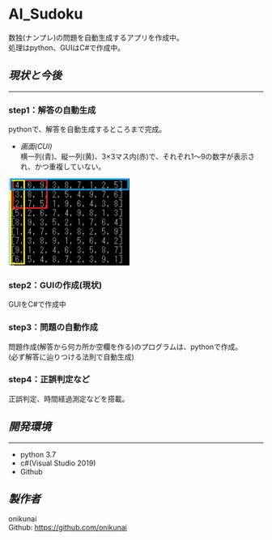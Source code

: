 # **AI_Sudoku**
数独(ナンプレ)の問題を自動生成するアプリを作成中。  
処理はpython、GUIはC#で作成中。  


## *現状と今後*
---
### step1：解答の自動生成  
pythonで、解答を自動生成するところまで完成。
* *画面(CUI)*  
横一列(青)、縦一列(黄)、3×3マス内(赤)で、それぞれ1～9の数字が表示され、かつ重複していない。  
<img width="240" alt="画像の読み込み失敗" src='./demo/images/sample01.png'>  

### step2：GUIの作成(現状)  
GUIをC#で作成中  

### step3：問題の自動作成  
問題作成(解答から何カ所か空欄を作る)のプログラムは、pythonで作成。  
(必ず解答に辿りつける法則で自動生成)  

### step4：正誤判定など  
正誤判定、時間経過測定などを搭載。  


## *開発環境*
---
* python 3.7  
* c#(Visual Studio 2019)  
* Github  


## *製作者*
onikunai  
Github: https://github.com/onikunai  


